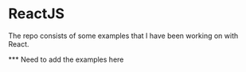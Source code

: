 ReactJS
=======================

The repo consists of some examples that I have been working on with React.

*** Need to add the examples here
